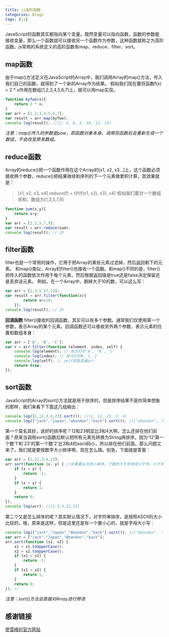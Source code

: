 ```yaml
---
title: js高阶函数
categories: Blogs
tags: [js]
---
```


JavaScript的函数其实都指向某个变量。既然变量可以指向函数，函数的参数能接收变量，那么一个函数就可以接收另一个函数作为参数，这种函数就称之为高阶函数。js常用的系统定义的高阶函数有map、reduce、filter、sort。<!--more-->
## map函数
由于map()方法定义在JavaScript的Array中，我们调用Array的map()方法，传入我们自己的函数，就得到了一个新的Array作为结果。
假如我们现在要将函数f(x) = 2 * x作用在数组[1,2,3,4,5,6,7]上，就可以用map实现。
```javascript
function byTwo(x){
	return 2 * x;
}
var arr = [1,2,3,4,5,6,7];
var result = arr.map(byTwo);
console.log(result); //[2, 4, 6, 8, 10, 12, 14]
```
*注意：map()传入的参数是pow，即函数对象本身。调用完函数后会重新生成一个数组，不会改变原来数组。*

## reduce函数
Array的reduce()把一个函数作用在这个Array的[x1, x2, x3...]上，这个函数必须接收两个参数，reduce()把结果继续和序列的下一个元素做累积计算，其效果就是：
> [x1, x2, x3, x4].reduce(f) = f(f(f(x1, x2), x3), x4)
假如我们要对一个数组求和，数组为[1,3,5,7,9]
```javascript
function sum(x,y){
	return x+y;
}
var arr = [1,3,5,7,9];
var result = arr.reduce(sum);
console.log(result); // 25
```

## filter函数
filter也是一个常用的操作，它用于把Array的某些元素过滤掉，然后返回剩下的元素。
和map()类似，Array的filter()也接收一个函数。和map()不同的是，filter()把传入的函数依次作用于每个元素，然后根据返回值是true还是false决定保留还是丢弃该元素。
例如，在一个Array中，删掉大于10的数，可以这么写：
```javascript
var arr = [1,3,5,17,19];
var result = arr.filter(function(x){
		return x<=10;
	});
console.log(result); // 25
```
**回调函数**
filter()接收的回调函数，其实可以有多个参数。通常我们仅使用第一个参数，表示Array的某个元素。回调函数还可以接收另外两个参数，表示元素的位置和数组本身：
```javascript
var arr = ['A', 'B', 'C'];
var r = arr.filter(function (element, index, self) {
    console.log(element); // 依次打印'A', 'B', 'C'
    console.log(index); // 依次打印0, 1, 2
    console.log(self); // self就是变量arr
    return true;
});
```

## sort函数
JavaScript的Array的sort()方法就是用于排序的，但是排序结果不是你简单想象的那样，我们来看下下面这几组输出：
```javascript
console.log([1,12,3,4,23].sort()); //[1, 12, 23, 3, 4]
console.log(["jack","japan","abandon","back"].sort()); //["abandon", "back", "jack", "japan"]
```
第一个莫名其妙，说好的排序呢？12和23明显比3和4大啊，怎么还排在他们前面？原来当调用sort()函数后默认把所有元素先转换为String再排序，因为'12'第一个数'1'和'23'的第一个数'2'比3和4的ascii码小，所以排在他们前面。那么问题又来了，我们就是要按数字大小排序啊，现在怎么搞。别急，下面就是答案：
```javascript
var arr = [1,12,3,4,23];
arr.sort(function (x, y) { //如果要从大到小排序，下面的大于号改成小于号，小于号改成大于号就好了
    if (x < y) {
        return -1; 
    }
    if (x > y) {
        return 1;
    }
    return 0;
});
console.log(arr); //[1,3,4,12,23]
```
第二个又是怎么排序的呢？其实默认情况下，对字符串排序，是按照ASCII的大小比较的，哦，原来是这样，但是这里还是有一个要小心的，就是字母大小写：
```javascript
console.log(["jack","Japan","Abandon","back"].sort()); //["Abandon", "Japan", "back", "jack"]
var arr = ["jack","Japan","Abandon","back"];
arr.sort(function (s1, s2) {
    x1 = s1.toUpperCase();
    x2 = s2.toUpperCase();
    if (x1 < x2) {
        return -1;
    }
    if (x1 > x2) {
        return 1;
    }
    return 0;
}); // 
```
*注意：sort()方法会直接对Array进行修改*

## 感谢链接
[廖雪峰的官方网站](https://www.liaoxuefeng.com/wiki/001434446689867b27157e896e74d51a89c25cc8b43bdb3000/0014351226817991a9c08f1ec0a45c99b9209bcfc71b8f6000)